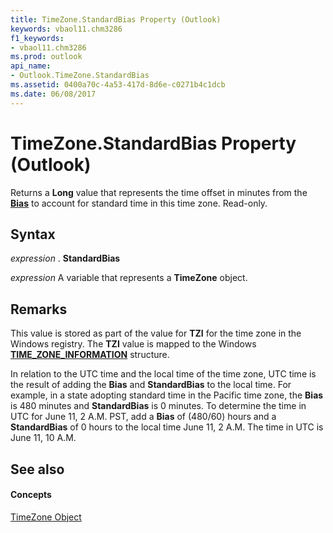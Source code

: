 ```yaml
---
title: TimeZone.StandardBias Property (Outlook)
keywords: vbaol11.chm3286
f1_keywords:
- vbaol11.chm3286
ms.prod: outlook
api_name:
- Outlook.TimeZone.StandardBias
ms.assetid: 0400a70c-4a53-417d-8d6e-c0271b4c1dcb
ms.date: 06/08/2017
---
```



# TimeZone.StandardBias Property (Outlook)

Returns a  **Long** value that represents the time offset in minutes from the **[Bias](Outlook.TimeZone.Bias.md)** to account for standard time in this time zone. Read-only.


## Syntax

 _expression_ . **StandardBias**

 _expression_ A variable that represents a **TimeZone** object.


## Remarks

This value is stored as part of the value for  **TZI** for the time zone in the Windows registry. The **TZI** value is mapped to the Windows **[TIME_ZONE_INFORMATION](http://msdn.microsoft.com/library/base.time_zone_information_str%28Office.15%29.aspx)** structure.

In relation to the UTC time and the local time of the time zone, UTC time is the result of adding the  **Bias** and **StandardBias** to the local time. For example, in a state adopting standard time in the Pacific time zone, the **Bias** is 480 minutes and **StandardBias** is 0 minutes. To determine the time in UTC for June 11, 2 A.M. PST, add a **Bias** of (480/60) hours and a **StandardBias** of 0 hours to the local time June 11, 2 A.M. The time in UTC is June 11, 10 A.M.


## See also


#### Concepts


[TimeZone Object](Outlook.TimeZone.md)

